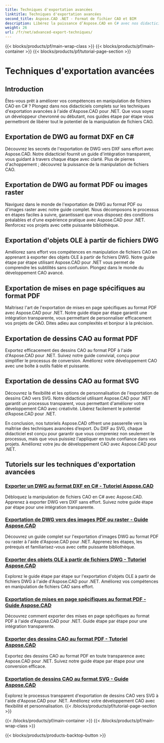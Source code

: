 ```yaml
---
title: Techniques d'exportation avancées
linktitle: Techniques d'exportation avancées
second_title: Aspose.CAD .NET - Format de fichier CAO et BIM
description: Libérez la puissance d’Aspose.CAD en C# avec nos didacticiels sur les techniques d’exportation avancées. Exportez sans effort des fichiers DWG au format DXF, PDF, images raster, objets OLE, etc.
weight: 26
url: /fr/net/advanced-export-techniques/
---
```


{{< blocks/products/pf/main-wrap-class >}}
{{< blocks/products/pf/main-container >}}
{{< blocks/products/pf/tutorial-page-section >}}

# Techniques d'exportation avancées


## Introduction

Êtes-vous prêt à améliorer vos compétences en manipulation de fichiers CAO en C# ? Plongez dans nos didacticiels complets sur les techniques d'exportation avancées à l'aide d'Aspose.CAD pour .NET. Que vous soyez un développeur chevronné ou débutant, nos guides étape par étape vous permettront de libérer tout le potentiel de la manipulation de fichiers CAO.

## Exportation de DWG au format DXF en C#

Découvrez les secrets de l'exportation de DWG vers DXF sans effort avec Aspose.CAD. Notre didacticiel fournit un guide d'intégration transparent, vous guidant à travers chaque étape avec clarté. Plus de pierres d'achoppement ; découvrez la puissance de la manipulation de fichiers CAO.

## Exportation de DWG au format PDF ou images raster

Naviguez dans le monde de l'exportation de DWG au format PDF ou d'images raster avec notre guide complet. Nous décomposons le processus en étapes faciles à suivre, garantissant que vous disposez des conditions préalables et d'une expérience pratique avec Aspose.CAD pour .NET. Renforcez vos projets avec cette puissante bibliothèque.

## Exportation d'objets OLE à partir de fichiers DWG

Améliorez sans effort vos compétences en manipulation de fichiers CAO en apprenant à exporter des objets OLE à partir de fichiers DWG. Notre guide étape par étape utilisant Aspose.CAD pour .NET vous permet de comprendre les subtilités sans confusion. Plongez dans le monde du développement CAO avancé.

## Exportation de mises en page spécifiques au format PDF

Maîtrisez l'art de l'exportation de mises en page spécifiques au format PDF avec Aspose.CAD pour .NET. Notre guide étape par étape garantit une intégration transparente, vous permettant de personnaliser efficacement vos projets de CAO. Dites adieu aux complexités et bonjour à la précision.

## Exportation de dessins CAO au format PDF

Exportez efficacement des dessins CAO au format PDF à l'aide d'Aspose.CAD pour .NET. Suivez notre guide convivial, conçu pour simplifier le processus de conversion. Améliorez votre développement CAO avec une boîte à outils fiable et puissante.

## Exportation de dessins CAO au format SVG

Découvrez la flexibilité et les options de personnalisation de l'exportation de dessins CAO vers SVG. Notre didacticiel utilisant Aspose.CAD pour .NET garantit un processus transparent, vous permettant d'améliorer votre développement CAO avec créativité. Libérez facilement le potentiel d’Aspose.CAD pour .NET.

En conclusion, nos tutoriels Aspose.CAD offrent une passerelle vers la maîtrise des techniques avancées d’export. Du DXF au SVG, chaque didacticiel est conçu pour garantir que vous compreniez non seulement le processus, mais que vous puissiez l'appliquer en toute confiance dans vos projets. Améliorez votre jeu de développement CAO avec Aspose.CAD pour .NET.
## Tutoriels sur les techniques d'exportation avancées
### [Exporter un DWG au format DXF en C# - Tutoriel Aspose.CAD](./exporting-dwg-to-dxf/)
Débloquez la manipulation de fichiers CAO en C# avec Aspose.CAD. Apprenez à exporter DWG vers DXF sans effort. Suivez notre guide étape par étape pour une intégration transparente.
### [Exportation de DWG vers des images PDF ou raster - Guide Aspose.CAD](./exporting-dwg-to-pdf-or-raster-images/)
Découvrez un guide complet sur l'exportation d'images DWG au format PDF ou raster à l'aide d'Aspose.CAD pour .NET. Apprenez les étapes, les prérequis et familiarisez-vous avec cette puissante bibliothèque.
### [Exporter des objets OLE à partir de fichiers DWG - Tutoriel Aspose.CAD](./exporting-ole-objects-from-dwg/)
Explorez le guide étape par étape sur l'exportation d'objets OLE à partir de fichiers DWG à l'aide d'Aspose.CAD pour .NET. Améliorez vos compétences en manipulation de fichiers CAO sans effort.
### [Exportation de mises en page spécifiques au format PDF - Guide Aspose.CAD](./exporting-specific-layouts-to-pdf/)
Découvrez comment exporter des mises en page spécifiques au format PDF à l'aide d'Aspose.CAD pour .NET. Guide étape par étape pour une intégration transparente.
### [Exporter des dessins CAO au format PDF - Tutoriel Aspose.CAD](./exporting-cad-drawings-to-pdf/)
Exportez des dessins CAO au format PDF en toute transparence avec Aspose.CAD pour .NET. Suivez notre guide étape par étape pour une conversion efficace.
### [Exportation de dessins CAO au format SVG - Guide Aspose.CAD](./exporting-cad-drawings-to-svg/)
Explorez le processus transparent d'exportation de dessins CAO vers SVG à l'aide d'Aspose.CAD pour .NET. Améliorez votre développement CAO avec flexibilité et personnalisation.
{{< /blocks/products/pf/tutorial-page-section >}}

{{< /blocks/products/pf/main-container >}}
{{< /blocks/products/pf/main-wrap-class >}}

{{< blocks/products/products-backtop-button >}}
